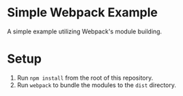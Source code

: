# Simple Webpack Example

A simple example utilizing Webpack's module building.


# Setup

1. Run `npm install` from the root of this repository.
2. Run `webpack` to bundle the modules to the `dist` directory. 
